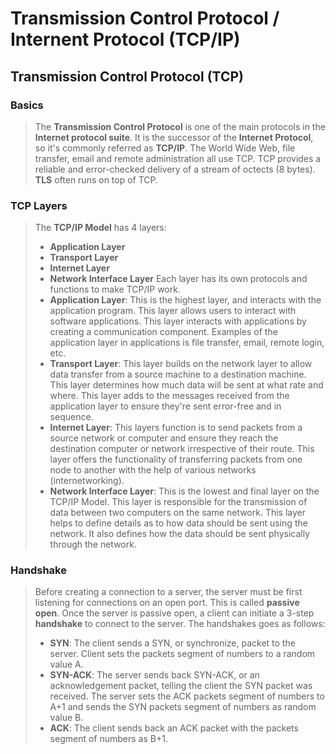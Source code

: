 # Transmission Control Protocol / Internent Protocol (TCP/IP)

## Transmission Control Protocol (TCP)

### Basics
> The **Transmission Control Protocol** is one of the main protocols in the **Internet protocol suite**. It is the successor of the **Internet Protocol**, so it's commonly referred as **TCP/IP**. The World Wide Web, file transfer, email and remote administration all use TCP. TCP provides a reliable and error-checked delivery of a stream of octects (8 bytes). **TLS** often runs on top of TCP.

### TCP Layers
> The **TCP/IP Model** has 4 layers:
>+ **Application Layer**
>+ **Transport Layer**
>+ **Internet Layer**
>+ **Network Interface Layer**
> Each layer has its own protocols and functions to make TCP/IP work.
>+ **Application Layer**: This is the highest layer, and interacts with the application program. This layer allows users to interact with software applications. This layer interacts with applications by creating a communication component. Examples of the application layer in applications is file transfer, email, remote login, etc.
>+ **Transport Layer**: This layer builds on the network layer to allow data transfer from a source machine to a destination machine. This layer determines how much data will be sent at what rate and where. This layer adds to the messages received from the application layer to ensure they're sent error-free and in sequence.
>+ **Internet Layer**: This layers function is to send packets from a source network or computer and ensure they reach the destination computer or network irrespective of their route. This layer offers the functionality of transferring packets from one node to another with the help of various networks (internetworking).
>+ **Network Interface Layer**: This is the lowest and final layer on the TCP/IP Model. This layer is responsible for the transmission of data between two computers on the same network. This layer helps to define details as to how data should be sent using the network. It also defines how the data should be sent physically through the network.

### Handshake
> Before creating a connection to a server, the server must be first listening for connections on an open port. This is called **passive open**. Once the server is passive open, a client can initiate a 3-step **handshake** to connect to the server. The handshakes goes as follows:
>+ **SYN**: The client sends a SYN, or synchronize, packet to the server. Client sets the packets segment of numbers to a random value A.
>+ **SYN-ACK**: The server sends back SYN-ACK, or an acknowledgement packet, telling the client the SYN packet was received. The server sets the ACK packets segment of numbers to A+1 and sends the SYN packets segment of numbers as random value B.
>+ **ACK**: The client sends back an ACK packet with the packets segment of numbers as B+1.

